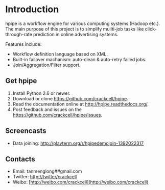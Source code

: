 Introduction
============

hpipe is a workflow engine for various computing systems (Hadoop etc.).
The main purpose of this project is to simplify muilti-job tasks like
click-through-rate prediction in online advertising systems.

Features include:

* Workflow definition language based on XML.
* Built-in failover machanism: auto-clean & auto-retry failed jobs.
* Join/Aggregation/Filter support.

Get hpipe
---------

1. Install Python 2.6 or newer.
2. Download or clone https://github.com/crackcell/hpipe.
3. Read the documentation online at http://hpipe.readthedocs.org/.
4. Post feedback and issues on the https://github.com/crackcell/hpipe/issues.

Screencasts
-----------

* Data joining: http://playterm.org/r/hpipedemojoin-1392022317

Contacts
--------

* Email: tanmenglong##gmail.com
* Twitter: [http://twitter/crackcell](http://twitter/crackcell)
* Weibo: [http://weibo.com/crackcell](http://weibo.com/crackcell)
